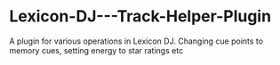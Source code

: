 # Lexicon-DJ---Track-Helper-Plugin
A plugin for various operations in Lexicon DJ. Changing cue points to memory cues, setting energy to star ratings etc
